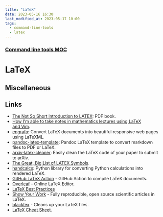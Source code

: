 ```yaml
---
title: "LaTeX"
date: 2023-05-16 16:30
last_modified_at: 2023-05-17 10:00
tags:
  - command-line-tools
  - latex
---
```


### [Command line tools MOC](Command%20line%20tools%20MOC.md)

# LaTeX

## Miscellaneous

## Links

* [The Not So Short Introduction to LATEX](https://tobi.oetiker.ch/lshort/lshort.pdf): PDF book.
* [How I'm able to take notes in mathematics lectures using LaTeX and Vim](https://castel.dev/post/lecture-notes-1/).
* [engrafo](https://github.com/arxiv-vanity/engrafo): Convert LaTeX documents into beautiful responsive web pages using LaTeXML.
* [pandoc-latex-template](https://github.com/Wandmalfarbe/pandoc-latex-template): Pandoc LaTeX template to convert markdown files to PDF or LaTeX.
* [arxiv-latex-cleaner](https://github.com/google-research/arxiv-latex-cleaner): Easily clean the LaTeX code of your paper to submit to arXiv.
* [The Great, Big List of LATEX Symbols](https://www.rpi.edu/dept/arc/training/latex/LaTeX_symbols.pdf).
* [handcalcs](https://github.com/connorferster/handcalcs): Python library for converting Python calculations into rendered LaTeX.
* [GitHub LaTeX Action](https://github.com/xu-cheng/latex-action) - GitHub Action to compile LaTeX documents.
* [Overleaf](https://www.overleaf.com/) - Online LaTeX Editor.
* [LaTeX Best Practices](https://github.com/simonharrer/latex-best-practices)
* [Show Your Work](https://github.com/rodluger/showyourwork) - Fully reproducible, open source scientific articles in LaTeX.
* [blacktex](https://github.com/nschloe/blacktex) - Cleans up your LaTeX files.
* [LaTeX Cheat Sheet](https://github.com/ric-sar/latex_cheat_sheet).